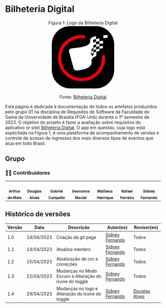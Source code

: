 # Bilheteria Digital


<p align="center" > <font>Figura 1: Logo da Bilheteria Digital</font> <br><img style="border: 2px solid white; border-radius: 30%" src="assets/bilheteria.png" width = 40%></p>
<p align="center" > <font>Fonte: <a href="https://play.google.com/store/apps/details?id=com.bilheteriadigital.mobile&hl=pt_BR&gl=US">Bilheteria Digital</a></font> <br></p>

Esta página é dedicada à documentação de todos os artefatos produzidos pelo grupo 01 na disciplina de Requisitos de Software da Faculdade do Gama da Universidade de Brasília (FGA-Unb) durante o 1º semestre de 2023. O objetivo do projeto é fazer a avaliação sobre requisitos do aplicativo (e site) [Bilheteria Digital](https://play.google.com/store/apps/details?id=com.bilheteriadigital.mobile&hl=pt_BR&gl=US). O app em questão, cuja logo está explicitada na Figura 1, é uma plataforma de acompanhamento de vendas e controle de acesso de ingressos dos mais diversos tipos de eventos que atua em todo Brasil.

## Grupo
### 👨‍💻 Contribuidores

<table>
  <tr>
    <td align="center"><a href="https://github.com/arthurmlv"><img style="border-radius: 50%;" src="https://avatars.githubusercontent.com/u/109696650?v=4" width="100px;" alt=""/><br /><sub><b>Arthur de Melo</b></sub></a><br />
    <td align="center"><a href="https://github.com/dougAlvs"><img style="border-radius: 50%;" src="https://avatars.githubusercontent.com/u/98109429?v=4" width="100px;" alt=""/><br /><sub><b>Douglas Alves</b></sub></a><br /><a href="Link git" title="Rocketseat"></a></td>
    <td align="center"><a href="https://github.com/g16c"><img style="border-radius: 50%;" src="https://avatars.githubusercontent.com/u/90865675?v=4" width="100px;" alt=""/><br /><sub><b>Gabriel Campello</b></sub></a><br /><a href="Link git" title="Rocketseat"></a></td>
        <td align="center"><a href="https://github.com/manuziny"><img style="border-radius: 50%;" src="https://avatars.githubusercontent.com/u/88348637?v=4" width="100px;" alt=""/><br /><sub><b>Geovanna Maciel</b></sub></a><br />
        <td align="center"><a href="https://github.com/mathonaut"><img style="border-radius: 50%;" src="https://avatars.githubusercontent.com/u/97904643?v=4" width="100px;" alt=""/><br /><sub><b>Matheus Henrique</b></sub></a><br />
    <td align="center"><a href="https://github.com/RafaelCLG0"><img style="border-radius: 50%;" src="https://avatars.githubusercontent.com/u/93794185?v=4" width="100px;" alt=""/><br /><sub><b>Rafael Ferreira</b></sub></a><br />
    <td align="center"><a href="https://github.com/nando3d3"><img style="border-radius: 50%;" src="https://avatars.githubusercontent.com/u/88115743?v=4" width="100px;" alt=""/><br /><sub><b>Sidney Fernando</b></sub></a><br />
  </tr>
</table>

## Histórico de versões

Versão |   Data  | Descrição | Autor(es) | Revisor(es)
------ | ---- | ------ | ---------- | ----------
1.0 | 14/04/2023 | Criação da git page | [Sidney Fernando](https://github.com/nando3d3) | Todos
1.1 | 14/04/2023 | Atualiza membro | [Sidney Fernando](https://github.com/nando3d3) | Todos
1.2 | 15/04/2023 | Atualização de cor e correções | [Sidney Fernando](https://github.com/nando3d3) | Todos
1.3 | 22/04/2023 | Mudanças no Modo Escuro e Alteração do ícone do toggle | [Sidney Fernando](https://github.com/nando3d3) | Todos
1.4 | 29/04/2023 | Mudanças no logo e Alteração do ícone do toggle | [Sidney Fernando](https://github.com/nando3d3) | [Douglas Alves](https://github.com/dougAlvs)